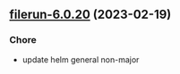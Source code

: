 

## [filerun-6.0.20](https://github.com/truecharts/charts/compare/filerun-6.0.19...filerun-6.0.20) (2023-02-19)

### Chore

- update helm general non-major
  
  